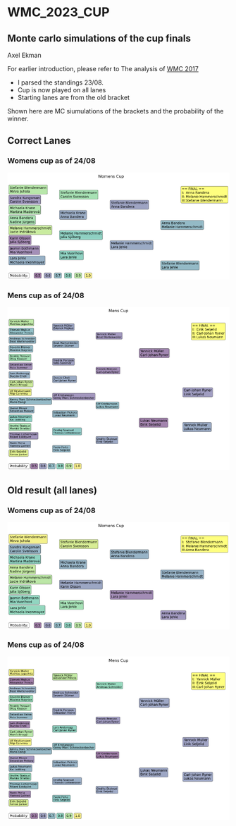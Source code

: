 # WMC_2023_CUP

## Monte carlo simulations of the cup finals
Axel Ekman

For earlier introduction, please refer to The analysis of [WMC 2017](https://github.com/axarekma/WMC_2017_CUP)


- I parsed the standings 23/08.
- Cup is now played on all lanes
- Starting lanes are from the old bracket


Shown here are MC siumulations of the brackets and the probability of the winner.


## Correct Lanes
### Womens cup as of 24/08
![png](FIG/matchplay_W_lanes.png)

### Mens cup as of 24/08
![png](FIG/matchplay_M_lanes.png)



## Old result (all lanes)
### Womens cup as of 24/08
![png](FIG/matchplay_W_248.png)

### Mens cup as of 24/08
![png](FIG/matchplay_M_248.png)